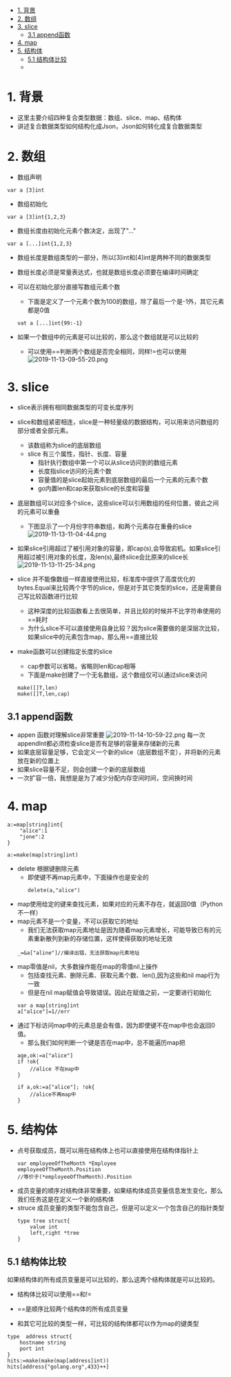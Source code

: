 <!-- TOC -->

- [1. 背景](#1-背景)
- [2. 数组](#2-数组)
- [3. slice](#3-slice)
    - [3.1 append函数](#31-append函数)
- [4. map](#4-map)
- [5. 结构体](#5-结构体)
    - [5.1 结构体比较](#51-结构体比较)
    - [](#)

<!-- /TOC -->
# 1. 背景
* 这里主要介绍四种复合类型数据：数组、slice、map、结构体
* 讲述复合数据类型如何结构化成Json，Json如何转化成复合数据类型

# 2. 数组
* 数组声明
```
var a [3]int
```
* 数组初始化
```
var a [3]int{1,2,3}
```
* 数组长度由初始化元素个数决定，出现了"..."
```
var a [...]int{1,2,3}
```
* 数组长度是数组类型的一部分，所以[3]int和[4]int是两种不同的数据类型
* 数组长度必须是常量表达式，也就是数组长度必须要在编译时间确定

* 可以在初始化部分直接写数组元素个数
    * 下面是定义了一个元素个数为100的数组，除了最后一个是-1外，其它元素都是0值
    ```
    vat a [...]int{99:-1}
    ```

* 如果一个数组中的元素是可以比较的，那么这个数组就是可以比较的
    * 可以使用==判断两个数组是否完全相同，同样!=也可以使用
    ![2019-11-13-09-55-20.png](./images/2019-11-13-09-55-20.png)


# 3. slice
* slice表示拥有相同数据类型的可变长度序列
* slice和数组紧密相连，slice是一种轻量级的数据结构，可以用来访问数组的部分或者全部元素。
    * 该数组称为slice的底层数组
    * slice 有三个属性，指针、长度、容量
        * 指针执行数组中第一个可以从slice访问到的数组元素
        * 长度指slice访问的元素个数
        * 容量值的是slice起始元素到底层数组的最后一个元素的元素个数
        * go内置len和cap来获取slice的长度和容量
* 底层数组可以对应多个slice，这些slice可以引用数组的任何位置，彼此之间的元素可以重叠
    * 下图显示了一个月份字符串数组，和两个元素存在重叠的slice
    ![2019-11-13-11-04-44.png](./images/2019-11-13-11-04-44.png)
* 如果slice引用超过了被引用对象的容量，即cap(s),会导致宕机。如果slice引用超过被引用对象的长度，及len(s),最终slice会比原来的slice长
![2019-11-13-11-25-34.png](./images/2019-11-13-11-25-34.png)

* slice 并不能像数组一样直接使用比较，标准库中提供了高度优化的bytes.Equal来比较两个字节的slice，但是对于其它类型的slice，还是需要自己写比较函数进行比较
    * 这种深度的比较函数看上去很简单，并且比较的时候并不比字符串使用的==耗时
    * 为什么slice不可以直接使用自身比较？因为slice需要做的是深层次比较，如果slice中的元素包含map，那么用==直接比较
* make函数可以创建指定长度的slice
    * cap参数可以省略，省略则len和cap相等
    * 下面是make创建了一个无名数组，这个数组仅可以通过slice来访问
    ```
    make([]T,len)
    make([]T,len,cap)
    ```
## 3.1 append函数
* appen 函数对理解slice非常重要
![2019-11-14-10-59-22.png](./images/2019-11-14-10-59-22.png)
每一次appendInt都必须检查slice是否有足够的容量来存储新的元素
* 如果底层容量足够，它会定义一个新的slice（底层数组不变），并将新的元素放在新的位置上
* 如果slice容量不足，则会创建一个新的底层数组
* 一次扩容一倍，我想是是为了减少分配内存空间时间，空间换时间


# 4. map
```
a:=map[string]int{
    "alice":1
    "jone":2
}

a:=make(map[string]int)
```

* delete 根据键删除元素
    * 即使键不再map元素中，下面操作也是安全的
        ```
        delete(a,"alice")
        ```
* map使用给定的键来查找元素，如果对应的元素不存在，就返回0值（Python不一样）
* map元素不是一个变量，不可以获取它的地址
    * 我们无法获取map元素地址是因为随着map元素增长，可能导致已有的元素重新散列到新的存储位置，这样使得获取的地址无效
    ```
    _=&a["aline"]//编译出错，无法获取map元素地址
    ```
* map零值是nil，大多数操作能在map的零值nil上操作
    * 包括查找元素、删除元素、获取元素个数、len(),因为这些和nil map行为一致
    * 但是在nil map赋值会导致错误。因此在赋值之前，一定要进行初始化
    ```
    var a map[string]int
    a["alice"]=1//err
    ```
* 通过下标访问map中的元素总是会有值，因为即使键不在map中也会返回0值。
    * 那么我们如何判断一个键是否在map中，总不能遍历map把
    ```
    age,ok:=a["alice"]
    if !ok{
        //alice 不在map中
    }
    ```
    ```
    if a,ok:=a["alice"]; !ok{
        //alice不再map中
    }
    ```
# 5. 结构体
* 点号获取成员，既可以用在结构体上也可以直接使用在结构体指针上
    ```
    var employeeOfTheMonth *Employee
    employeeOfTheMonth.Position
    //等价于(*employeeOfTheMonth).Position
    ```
* 成员变量的顺序对结构体非常重要，如果结构体成员变量信息发生变化，那么我们任务这是在定义一个新的结构体
* struce 成员变量的类型不能包含自己，但是可以定义一个包含自己的指针类型
    ```
    type tree struct{
        value int
        left,right *tree
    }
    ```

## 5.1 结构体比较
如果结构体的所有成员变量是可以比较的，那么这两个结构体就是可以比较的。
* 结构体比较可以使用==和!=
* ==是顺序比较两个结构体的所有成员变量

* 和其它可比较的类型一样，可比较的结构体都可以作为map的键类型
```
type  address struct{
    hostname string 
    port int
}
hits:=make(make(map[address]int))
hits[address{"golang.org",433}++]
```


## 

